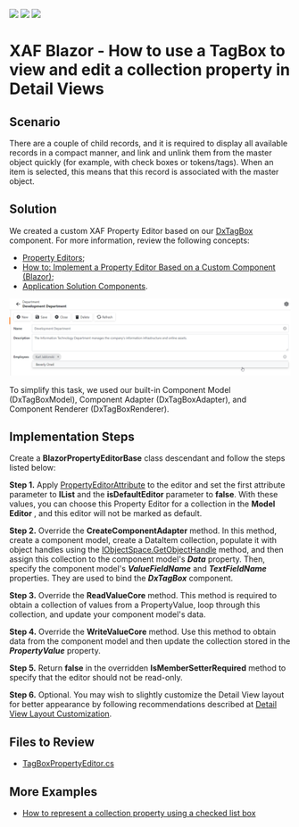 <!-- default badges list -->
![](https://img.shields.io/endpoint?url=https://codecentral.devexpress.com/api/v1/VersionRange/383074518/22.2.5%2B)
[![](https://img.shields.io/badge/Open_in_DevExpress_Support_Center-FF7200?style=flat-square&logo=DevExpress&logoColor=white)](https://supportcenter.devexpress.com/ticket/details/T1011723)
[![](https://img.shields.io/badge/📖_How_to_use_DevExpress_Examples-e9f6fc?style=flat-square)](https://docs.devexpress.com/GeneralInformation/403183)
<!-- default badges end -->
# XAF Blazor - How to use a TagBox to view and edit a collection property in Detail Views

## Scenario

There are a couple of child records, and it is required to display all available records in a compact manner, and link and unlink them from the master object quickly (for example, with check boxes or tokens/tags). When an item is selected, this means that this record is associated with the master object.

## Solution

We created a custom XAF Property Editor based on our [DxTagBox](https://docs.devexpress.com/Blazor/DevExpress.Blazor.DxTagBox-2) component. For more information, review the following concepts:
- [Property Editors](https://docs.devexpress.com/eXpressAppFramework/113097/concepts/ui-construction/view-items/property-editors);
- [How to: Implement a Property Editor Based on a Custom Component (Blazor)](https://docs.devexpress.com/eXpressAppFramework/402189/task-based-help/property-editors/how-to-implement-a-property-editor-based-on-custom-components-blazor?p=netstandard);
- [Application Solution Components](https://docs.devexpress.com/eXpressAppFramework/112569/concepts/application-solution-components).
<img src="./media/example.png" width="600">

To simplify this task, we used our built-in Component Model (DxTagBoxModel), Component Adapter (DxTagBoxAdapter), and Component Renderer (DxTagBoxRenderer).

## Implementation Steps

Create a **BlazorPropertyEditorBase** class descendant and follow the steps listed below:

**Step 1.** Apply [PropertyEditorAttribute](https://docs.devexpress.com/eXpressAppFramework/DevExpress.ExpressApp.Editors.PropertyEditorAttribute.-ctor(System.Type-System.String-System.Boolean)) to the editor and set the first attribute parameter to **IList** and the **isDefaultEditor** parameter to **false**. With these values, you can choose this Property Editor for a collection in the **Model Editor** , and this editor will not be marked as default.

**Step 2.** Override the **CreateComponentAdapter** method. In this method, create a component model, create a DataItem<string> collection, populate it with object handles using the [IObjectSpace.GetObjectHandle](https://docs.devexpress.com/eXpressAppFramework/DevExpress.ExpressApp.IObjectSpace.GetObjectHandle%28System.Object%29) method, and then assign this collection to the component model's ***Data*** property. Then, specify the component model's ***ValueFieldName*** and ***TextFieldName*** properties. They are used to bind the ***DxTagBox*** component.

**Step 3.** Override the **ReadValueCore** method. This method is required to obtain a collection of values from a PropertyValue, loop through this collection, and update your component model's data.

**Step 4.** Override the **WriteValueCore** method. Use this method to obtain data from the component model and then update the collection stored in the ***PropertyValue*** property.

**Step 5.** Return **false** in the overridden **IsMemberSetterRequired** method to specify that the editor should not be read-only.

**Step 6.** Optional. You may wish to slightly customize the Detail View layout for better appearance by following recommendations described at [Detail View Layout Customization](https://docs.devexpress.com/eXpressAppFramework/112817/ui-construction/views/layout/view-items-layout-customization).

## Files to Review

* [TagBoxPropertyEditor.cs](./TagBoxPropertyEditorSample.Module.Blazor/Editors/TagBoxPropertyEditor.cs)

## More Examples
- [How to represent a collection property using a checked list box](https://github.com/DevExpress-Examples/XAF_how-to-represent-a-collection-property-using-a-checked-list-box-e1807)
